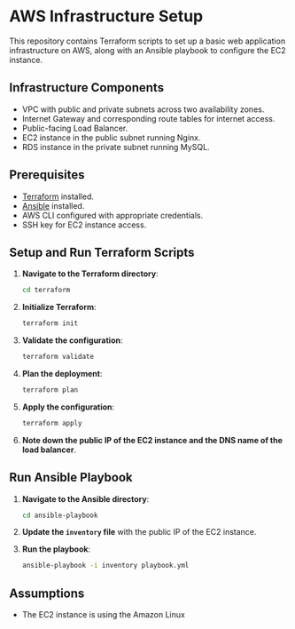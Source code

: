 # AWS Infrastructure Setup

This repository contains Terraform scripts to set up a basic web application infrastructure on AWS, along with an Ansible playbook to configure the EC2 instance.

## Infrastructure Components

- VPC with public and private subnets across two availability zones.
- Internet Gateway and corresponding route tables for internet access.
- Public-facing Load Balancer.
- EC2 instance in the public subnet running Nginx.
- RDS instance in the private subnet running MySQL.

## Prerequisites

- [Terraform](https://www.terraform.io/downloads.html) installed.
- [Ansible](https://docs.ansible.com/ansible/latest/installation_guide/intro_installation.html) installed.
- AWS CLI configured with appropriate credentials.
- SSH key for EC2 instance access.

## Setup and Run Terraform Scripts

1. **Navigate to the Terraform directory**:

    ```sh
    cd terraform
    ```

2. **Initialize Terraform**:

    ```sh
    terraform init
    ```

3. **Validate the configuration**:

    ```sh
    terraform validate
    ```

4. **Plan the deployment**:

    ```sh
    terraform plan
    ```

5. **Apply the configuration**:

    ```sh
    terraform apply
    ```

6. **Note down the public IP of the EC2 instance and the DNS name of the load balancer**.

## Run Ansible Playbook

1. **Navigate to the Ansible directory**:

    ```sh
    cd ansible-playbook
    ```

2. **Update the `inventory` file** with the public IP of the EC2 instance.

3. **Run the playbook**:

    ```sh
    ansible-playbook -i inventory playbook.yml
    ```

## Assumptions

- The EC2 instance is using the Amazon Linux 
